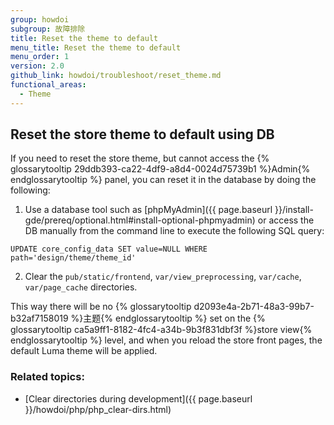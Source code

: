 ```yaml
---
group: howdoi
subgroup: 故障排除
title: Reset the theme to default
menu_title: Reset the theme to default
menu_order: 1
version: 2.0
github_link: howdoi/troubleshoot/reset_theme.md
functional_areas:
  - Theme
---
```


## Reset the store theme to default using DB

If you need to reset the store theme, but cannot access the {% glossarytooltip 29ddb393-ca22-4df9-a8d4-0024d75739b1 %}Admin{% endglossarytooltip %} panel, you can reset it in the database by doing the following:

1. Use a database tool such as [phpMyAdmin]({{ page.baseurl }}/install-gde/prereq/optional.html#install-optional-phpmyadmin) or access the DB manually from the command line to execute the following SQL query: 
```
UPDATE core_config_data SET value=NULL WHERE path='design/theme/theme_id'
```

2. Clear the `pub/static/frontend`, `var/view_preprocessing`, `var/cache`, `var/page_cache` directories. 

This way there will be no {% glossarytooltip d2093e4a-2b71-48a3-99b7-b32af7158019 %}主题{% endglossarytooltip %} set on the {% glossarytooltip ca5a9ff1-8182-4fc4-a34b-9b3f831dbf3f %}store view{% endglossarytooltip %} level, and when you reload the store front pages, the default Luma theme will be applied.

### Related topics:

- [Clear directories during development]({{ page.baseurl }}/howdoi/php/php_clear-dirs.html)



